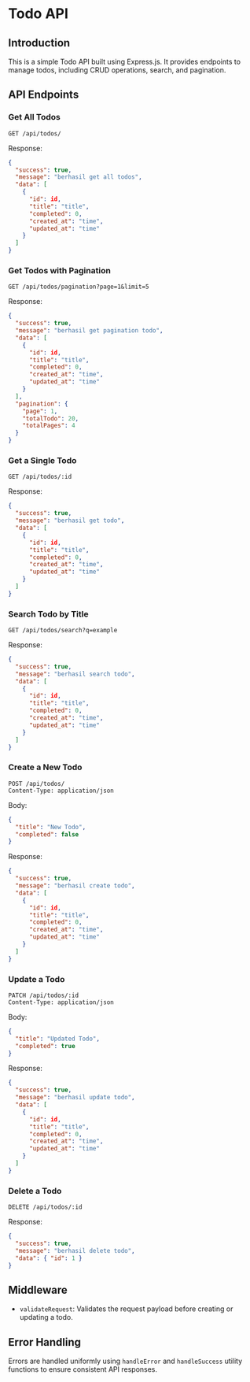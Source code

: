# Todo API

## Introduction

This is a simple Todo API built using Express.js. It provides endpoints to manage todos, including CRUD operations, search, and pagination.

## API Endpoints

### Get All Todos

```http
GET /api/todos/
```

Response:

```json
{
  "success": true,
  "message": "berhasil get all todos",
  "data": [
    {
      "id": id,
      "title": "title",
      "completed": 0,
      "created_at": "time",
      "updated_at": "time"
    }
  ]
}
```

### Get Todos with Pagination

```http
GET /api/todos/pagination?page=1&limit=5
```

Response:

```json
{
  "success": true,
  "message": "berhasil get pagination todo",
  "data": [
    {
      "id": id,
      "title": "title",
      "completed": 0,
      "created_at": "time",
      "updated_at": "time"
    }
  ],
  "pagination": {
    "page": 1,
    "totalTodo": 20,
    "totalPages": 4
  }
}
```

### Get a Single Todo

```http
GET /api/todos/:id
```

Response:

```json
{
  "success": true,
  "message": "berhasil get todo",
  "data": [
    {
      "id": id,
      "title": "title",
      "completed": 0,
      "created_at": "time",
      "updated_at": "time"
    }
  ]
}
```

### Search Todo by Title

```http
GET /api/todos/search?q=example
```

Response:

```json
{
  "success": true,
  "message": "berhasil search todo",
  "data": [
    {
      "id": id,
      "title": "title",
      "completed": 0,
      "created_at": "time",
      "updated_at": "time"
    }
  ]
}
```

### Create a New Todo

```http
POST /api/todos/
Content-Type: application/json
```

Body:

```json
{
  "title": "New Todo",
  "completed": false
}
```

Response:

```json
{
  "success": true,
  "message": "berhasil create todo",
  "data": [
    {
      "id": id,
      "title": "title",
      "completed": 0,
      "created_at": "time",
      "updated_at": "time"
    }
  ]
}
```

### Update a Todo

```http
PATCH /api/todos/:id
Content-Type: application/json
```

Body:

```json
{
  "title": "Updated Todo",
  "completed": true
}
```

Response:

```json
{
  "success": true,
  "message": "berhasil update todo",
  "data": [
    {
      "id": id,
      "title": "title",
      "completed": 0,
      "created_at": "time",
      "updated_at": "time"
    }
  ]
}
```

### Delete a Todo

```http
DELETE /api/todos/:id
```

Response:

```json
{
  "success": true,
  "message": "berhasil delete todo",
  "data": { "id": 1 }
}
```

## Middleware

- `validateRequest`: Validates the request payload before creating or updating a todo.

## Error Handling

Errors are handled uniformly using `handleError` and `handleSuccess` utility functions to ensure consistent API responses.
